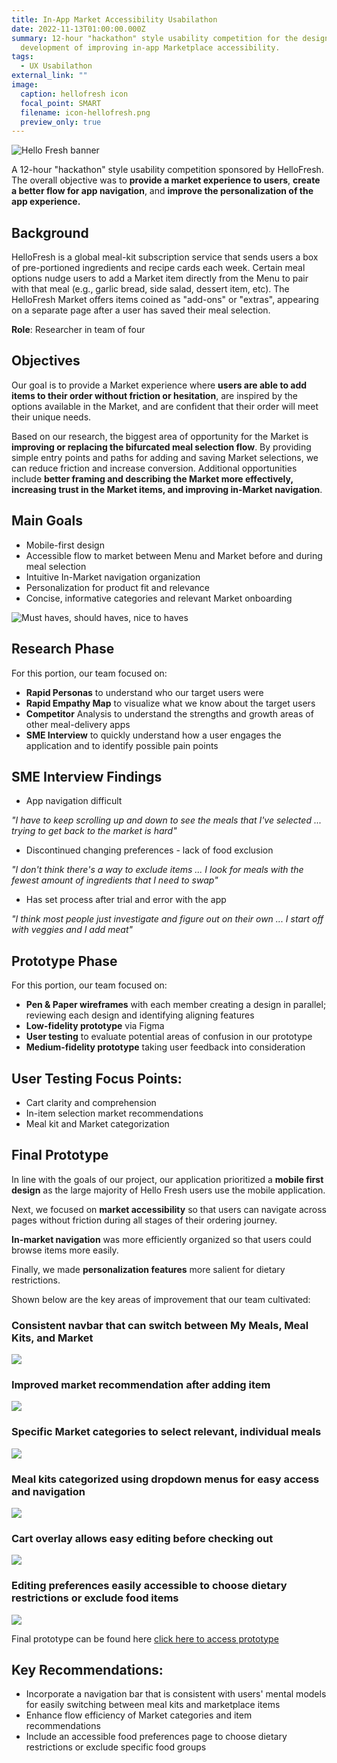 ```yaml
---
title: In-App Market Accessibility Usabilathon
date: 2022-11-13T01:00:00.000Z
summary: 12-hour "hackathon" style usability competition for the design and
  development of improving in-app Marketplace accessibility.
tags:
  - UX Usabilathon
external_link: ""
image:
  caption: hellofresh icon
  focal_point: SMART
  filename: icon-hellofresh.png
  preview_only: true
---
```

![Hello Fresh banner](hellofresh-banner.png)

A 12-hour "hackathon" style usability competition sponsored by HelloFresh. The overall objective was to **provide a market experience to users**, **create a better flow for app navigation**, and **improve the personalization of the app experience.**

## **Background**

HelloFresh is a global meal-kit subscription service that sends users a box of pre-portioned ingredients and recipe cards each week. Certain meal options nudge users to add a Market item directly from the Menu to pair with that meal (e.g., garlic bread, side salad, dessert item, etc). The HelloFresh Market offers items coined as "add-ons" or "extras", appearing on a separate page after a user has saved their meal selection. 

**Role**: Researcher in team of four

## **Objectives**

Our goal is to provide a Market experience where **users are able to add items to their order without friction or hesitation**, are inspired by the options available in the Market, and are confident that their order will meet their unique needs.

Based on our research, the biggest area of opportunity for the Market is **improving or replacing the bifurcated meal selection flow**. By providing simple entry points and paths for adding and saving Market selections, we can reduce friction and increase conversion. Additional opportunities include **better framing and describing the Market more effectively, increasing trust in the Market items, and improving in-Market navigation**. 

## **Main Goals**

* Mobile-first design
* Accessible flow to market between Menu and Market before and during meal selection
* Intuitive In-Market navigation organization
* Personalization for product fit and relevance
* Concise, informative categories and relevant Market onboarding

![Must haves, should haves, nice to haves](Must-haves.png)


## **Research Phase**

For this portion, our team focused on:

* **Rapid Personas** to understand who our target users were
* **Rapid Empathy Map** to visualize what we know about the target users 
* **Competitor** Analysis to understand the strengths and growth areas of other meal-delivery apps
* **SME Interview** to quickly understand how a user engages the application and to identify possible pain points

## **SME Interview Findings**

* App navigation difficult

*"I have to keep scrolling up and down to see the meals that I've selected ... trying to get back to the market is hard"*

* Discontinued changing preferences - lack of food exclusion

*"I don't think there's a way to exclude items ... I look for meals with the fewest amount of ingredients that I need to swap"*

* Has set process after trial and error with the app

*"I think most people just investigate and figure out on their own ... I start off with veggies and I add meat"*

## **Prototype Phase**

For this portion, our team focused on:

* **Pen & Paper wireframes** with each member creating a design in parallel; reviewing each design and identifying aligning features 
* **Low-fidelity prototype** via Figma
* **User testing** to evaluate potential areas of confusion in our prototype
* **Medium-fidelity prototype** taking user feedback into consideration 

## **User Testing Focus Points:**

* Cart clarity and comprehension
* In-item selection market recommendations
* Meal kit and Market categorization

## **Final Prototype**

In line with the goals of our project, our application prioritized a **mobile first design** as the large majority of Hello Fresh users use the mobile application.

Next, we focused on **market accessibility** so that users can navigate across pages without friction during all stages of their ordering journey. 

**In-market navigation** was more efficiently organized so that users could browse items more easily.

Finally, we made **personalization features** more salient for dietary restrictions.

Shown below are the key areas of improvement that our team cultivated:

### Consistent navbar that can switch between My Meals, Meal Kits, and Market

![](final-menu-bar.png)

### Improved market recommendation after adding item

![](final-recommendation.png)

### Specific Market categories to select relevant, individual meals

![](final-market-category.png)

### Meal kits categorized using dropdown menus for easy access and navigation

![](final-category.png)

### Cart overlay allows easy editing before checking out

![](cart.png)

### Editing preferences easily accessible to choose dietary restrictions or exclude food items

![](Preferences.png)



Final prototype can be found here [click here to access prototype](https://www.figma.com/proto/HBCPLmRFpL8i7MgJFwLTAK/HelloFresh-Usabilathon?node-id=3-2&scaling=scale-down&page-id=0%3A1&starting-point-node-id=3%3A2)


## **Key Recommendations:**

* Incorporate a navigation bar that is consistent with users' mental models for easily switching between meal kits and marketplace items
* Enhance flow efficiency of Market categories and item recommendations
* Include an accessible food preferences page to choose dietary restrictions or exclude specific food groups
